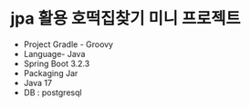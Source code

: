 # jpa 활용 호떡집찾기 미니 프로젝트
- Project Gradle - Groovy
- Language- Java
- Spring Boot 3.2.3
- Packaging Jar
- Java 17
- DB : postgresql
